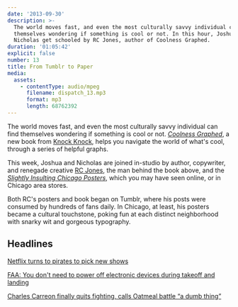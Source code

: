 ```yaml
---
date: '2013-09-30'
description: >-
  The world moves fast, and even the most culturally savvy individual can find
  themselves wondering if something is cool or not. In this hour, Joshua and
  Nicholas get schooled by RC Jones, author of Coolness Graphed.
duration: '01:05:42'
explicit: false
number: 13
title: From Tumblr to Paper
media:
  assets:
    - contentType: audio/mpeg
      filename: dispatch_13.mp3
      format: mp3
      length: 68762392
---
```

The world moves fast, and even the most culturally savvy individual can find themselves wondering if something is cool or not. [*Coolness Graphed*](http://coolnessgraphed.com), a new book from [Knock Knock](http://www.knockknockstuff.com), helps you navigate the world of what's cool, through a series of helpful graphs.

This week, Joshua and Nicholas are joined in-studio by author, copywriter, and renegade creative [RC Jones](https://twitter.com/likethecola), the man behind the book above, and the [*Slightly Insulting Chicago Posters*](http://slightlyinsultingchicagoposters.tumblr.com), which you may have seen online, or in Chicago area stores.

Both RC's posters and book began on Tumblr, where his posts were consumed by hundreds of fans daily. In Chicago, at least, his posters became a cultural touchstone, poking fun at each distinct neighborhood with snarky wit and gorgeous typography.

## Headlines

[Netflix turns to pirates to pick new shows](http://www.pcworld.com/article/2048844/netflix-turns-to-pirates-to-pick-new-shows.html)

[FAA: You don't need to power off electronic devices during takeoff and landing](http://arstechnica.com/tech-policy/2013/09/finally-we-wont-have-to-power-off-during-takeoff-and-landing)

[Charles Carreon finally quits fighting, calls Oatmeal battle “a dumb thing”](http://arstechnica.com/tech-policy/2013/09/charles-carreon-withdraws-final-appeal-says-entire-affair-was-a-dumb-thing)
